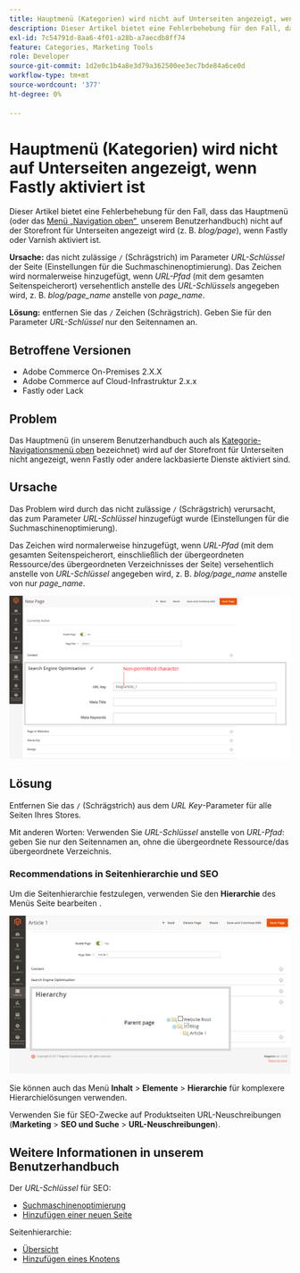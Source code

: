 ```yaml
---
title: Hauptmenü (Kategorien) wird nicht auf Unterseiten angezeigt, wenn Fastly aktiviert ist
description: Dieser Artikel bietet eine Fehlerbehebung für den Fall, dass das Hauptmenü (oder das [Menü für die obere Navigation der Kategorie](https://experienceleague.adobe.com/docs/commerce-admin/catalog/catalog/navigation/navigation-top.html?lang=de) in unserem Benutzerhandbuch) nicht auf der Storefront für Unterseiten angezeigt wird (z. B. *blog/page*), wenn Fastly oder Varnish aktiviert ist.
exl-id: 7c54791d-8aa6-4f01-a28b-a7aecdb8ff74
feature: Categories, Marketing Tools
role: Developer
source-git-commit: 1d2e0c1b4a8e3d79a362500ee3ec7bde84a6ce0d
workflow-type: tm+mt
source-wordcount: '377'
ht-degree: 0%

---
```


# Hauptmenü (Kategorien) wird nicht auf Unterseiten angezeigt, wenn Fastly aktiviert ist

Dieser Artikel bietet eine Fehlerbehebung für den Fall, dass das Hauptmenü (oder das [Menü „Navigation oben“ &#x200B;](/docs/commerce-admin/catalog/catalog/navigation/navigation-top.html) unserem Benutzerhandbuch) nicht auf der Storefront für Unterseiten angezeigt wird (z. B. *blog/page*), wenn Fastly oder Varnish aktiviert ist.

**Ursache:** das nicht zulässige `/` (Schrägstrich) im Parameter *URL-Schlüssel* der Seite (Einstellungen für die Suchmaschinenoptimierung). Das Zeichen wird normalerweise hinzugefügt, wenn *URL-Pfad* (mit dem gesamten Seitenspeicherort) versehentlich anstelle des *URL-Schlüssels* angegeben wird, z. B. *blog/page\_name* anstelle von *page\_name*.

**Lösung:** entfernen Sie das `/` Zeichen (Schrägstrich). Geben Sie für den Parameter *URL-Schlüssel* nur den Seitennamen an.

## Betroffene Versionen

* Adobe Commerce On-Premises 2.X.X
* Adobe Commerce auf Cloud-Infrastruktur 2.x.x
* Fastly oder Lack

## Problem

Das Hauptmenü (in unserem Benutzerhandbuch auch als [Kategorie-Navigationsmenü oben](/docs/commerce-admin/catalog/catalog/navigation/navigation-top.html) bezeichnet) wird auf der Storefront für Unterseiten nicht angezeigt, wenn Fastly oder andere lackbasierte Dienste aktiviert sind.

## Ursache

Das Problem wird durch das nicht zulässige `/` (Schrägstrich) verursacht, das zum Parameter *URL-Schlüssel* hinzugefügt wurde (Einstellungen für die Suchmaschinenoptimierung).

Das Zeichen wird normalerweise hinzugefügt, wenn *URL-Pfad* (mit dem gesamten Seitenspeicherort, einschließlich der übergeordneten Ressource/des übergeordneten Verzeichnisses der Seite) versehentlich anstelle von *URL-Schlüssel* angegeben wird, z. B. *blog/page\_name* anstelle von nur *page\_name*.

![URL-Schlüsselparameter für SEO-Einstellungen](assets/seo_url_key.png)

## Lösung

Entfernen Sie das `/` (Schrägstrich) aus dem *URL Key*-Parameter für alle Seiten Ihres Stores.

Mit anderen Worten: Verwenden Sie *URL-Schlüssel* anstelle von *URL-Pfad*: geben Sie nur den Seitennamen an, ohne die übergeordnete Ressource/das übergeordnete Verzeichnis.

### Recommendations in Seitenhierarchie und SEO

Um die Seitenhierarchie festzulegen, verwenden Sie den **Hierarchie** des Menüs Seite bearbeiten .

![Hierarchieeinstellungen](assets/hierarchy_hr.png)

Sie können auch das Menü **Inhalt** > **Elemente** > **Hierarchie** für komplexere Hierarchielösungen verwenden.

Verwenden Sie für SEO-Zwecke auf Produktseiten URL-Neuschreibungen (**Marketing** > **SEO und Suche** > **URL-Neuschreibungen**).

## Weitere Informationen in unserem Benutzerhandbuch

Der *URL-Schlüssel* für SEO:

* [Suchmaschinenoptimierung](/docs/commerce-admin/catalog/categories/create/categories-search-engine-optimization.html)
* [Hinzufügen einer neuen Seite](/docs/commerce-admin/content-design/elements/pages/page-add.html)

Seitenhierarchie:

* [Übersicht](/docs/commerce-admin/content-design/elements/pages/page-hierarchy.html)
* [Hinzufügen eines Knotens](/docs/commerce-admin/content-design/elements/pages/page-hierarchy.html#add-a-hierarchy-node)
